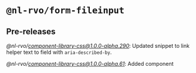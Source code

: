 # `@nl-rvo/form-fileinput`

## Pre-releases

*@nl-rvo/component-library-css@1.0.0-alpha.290*:
Updated snippet to link helper text to field with `aria-described-by`.

*@nl-rvo/component-library-css@1.0.0-alpha.61*:
Added component